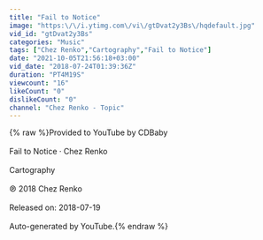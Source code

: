 ```yaml
---
title: "Fail to Notice"
image: "https:\/\/i.ytimg.com\/vi\/gtDvat2y3Bs\/hqdefault.jpg"
vid_id: "gtDvat2y3Bs"
categories: "Music"
tags: ["Chez Renko","Cartography","Fail to Notice"]
date: "2021-10-05T21:56:18+03:00"
vid_date: "2018-07-24T01:39:36Z"
duration: "PT4M19S"
viewcount: "16"
likeCount: "0"
dislikeCount: "0"
channel: "Chez Renko - Topic"
---
```

{% raw %}Provided to YouTube by CDBaby<br /><br />Fail to Notice · Chez Renko<br /><br />Cartography<br /><br />℗ 2018 Chez Renko<br /><br />Released on: 2018-07-19<br /><br />Auto-generated by YouTube.{% endraw %}
